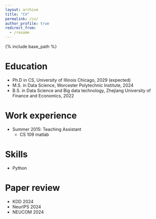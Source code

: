 ```yaml
---
layout: archive
title: "CV"
permalink: /cv/
author_profile: true
redirect_from:
  - /resume
---
```


{% include base_path %}

Education
======
* Ph.D in CS, University of Illinois Chicago, 2029 (expected)
* M.S. in Data Science, Worcester Polytechnic Institute, 2024
* B.S. in Data Science and Big data technology, Zhejiang University of Finance and Economics, 2022

Work experience
======


* Summer 2015: Teaching Assistant
  * CS 109 matlab

  
Skills
======
* Python
  
Paper review
======
* KDD 2024
* NeurIPS 2024
* NEUCOM 2024
